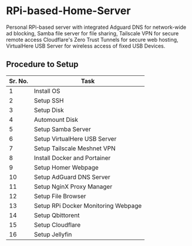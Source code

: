 # RPi-based-Home-Server
Personal RPi-based server with integrated Adguard DNS for network-wide ad blocking, Samba file server for file sharing, Tailscale VPN for secure remote access Cloudflare's Zero Trust Tunnels for secure web hosting, VirtualHere USB Server for wireless access of fixed USB Devices.

## Procedure to Setup
| Sr. No. | Task                                
|---------|-------------------------------------
| 1       | Install OS                          
| 2       | Setup SSH                           
| 3       | Setup Disk                          
| 4       | Automount Disk                      
| 5       | Setup Samba Server                  
| 6       | Setup VirtualHere USB Server        
| 7       | Setup Tailscale Meshnet VPN         
| 8       | Install Docker and Portainer        
| 9       | Setup Homer Webpage                 
| 10      | Setup AdGuard DNS Server            
| 11      | Setup NginX Proxy Manager           
| 12      | Setup File Browser                  
| 13      | Setup RPi Docker Monitoring Webpage 
| 14      | Setup Qbittorent                    
| 15      | Setup Cloudflare                    
| 16      | Setup Jellyfin                      

<!-- 
List of Softwares used:
1. Homer
2. Tailscale 
3. Adguard 
4. Samba 
5. Nginx Proxy Manager 
6. Cloudflare Zero-Trust 
7. Jellyfin 
8. QBitTorrent
9. VirtualHere USB Server -->